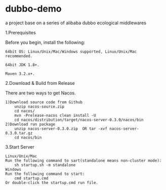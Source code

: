 # dubbo-demo
a project base on a series of alibaba dubbo ecological  middlewares

1.Prerequisites

Before you begin, install the following:

    64bit OS: Linux/Unix/Mac/Windows supported, Linux/Unix/Mac recommended.

    64bit JDK 1.8+.

    Maven 3.2.x+.

2.Download & Build from Release

There are two ways to get Nacos.

    1)Download source code from Github
        unzip nacos-source.zip
        cd nacos/
        mvn -Prelease-nacos clean install -U  
        cd nacos/distribution/target/nacos-server-0.3.0/nacos/bin
    2)Download run package
        unzip nacos-server-0.3.0.zip  OR tar -xvf nacos-server-0.3.0.tar.gz
        cd nacos/bin

3.Start Server

    Linux/Unix/Mac
    Run the following command to sart(standalone means non-cluster mode):
        sh startup.sh -m standalone
    Windows
    Run the following command to start:
        cmd startup.cmd
    Or double-click the startup.cmd run file.
